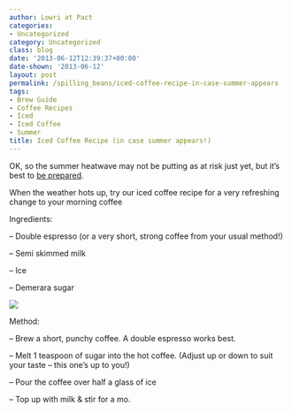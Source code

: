 ```yaml
---
author: Lowri at Pact
categories:
- Uncategorized
category: Uncategorized
class: blog
date: '2013-06-12T12:39:37+00:00'
date-shown: '2013-06-12'
layout: post
permalink: /spilling_beans/iced-coffee-recipe-in-case-summer-appears
tags:
- Brew Guide
- Coffee Recipes
- Iced
- Iced Coffee
- Summer
title: Iced Coffee Recipe (in case summer appears!)
---
```


OK, so the summer heatwave may not be putting as at risk just yet, but it’s
best to [be prepared](http://f.kulfoto.com/pic/0001/0026/R2cz425852.jpg).

When the weather hots up, try our iced coffee recipe for a very refreshing
change to your morning coffee

Ingredients:

– Double espresso (or a very short, strong coffee from your usual method!)

– Semi skimmed milk

– Ice

– Demerara sugar

![](http://media.tumblr.com/d90f8542f970b260e104f6660b56595c/tumblr_inline_moa5tpUD0E1qz4rgp.jpg)

Method:

– Brew a short, punchy coffee. A double espresso works best.

– Melt 1 teaspoon of sugar into the hot coffee. (Adjust up or down to suit
your taste – this one’s up to you!)

– Pour the coffee over half a glass of ice

– Top up with milk & stir for a mo.